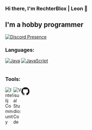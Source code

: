### Hi there, I'm RechterBlox | Leon 👋

## I'm a hobby programmer

[![Discord Presence](https://lanyard.cnrad.dev/api/209308548377739266)](https://discord.com/users/209308548377739266)

### Languages:

[![Java](https://img.shields.io/badge/Java-FF002B?style=for-the-badge&logo=Java)](https://oracle.com/java)
[![JavaScript](https://img.shields.io/badge/Javascript-FF002B?style=for-the-badge&logo=Javascript)]()
<br />
<br />

### Tools:

<img align="left" alt="Intellij Community" width="26px" src="https://resources.jetbrains.com/storage/products/intellij-idea/img/meta/intellij-idea_logo_300x300.png" />
<img align="left" alt="Visual Studio: Code" width="26px" src="https://external-content.duckduckgo.com/ip3/code.visualstudio.com.ico" />
<img align="left" alt="GitHub" width="26px" src="https://raw.githubusercontent.com/github/explore/78df643247d429f6cc873026c0622819ad797942/topics/github/github.png" />

<br />
<br />

